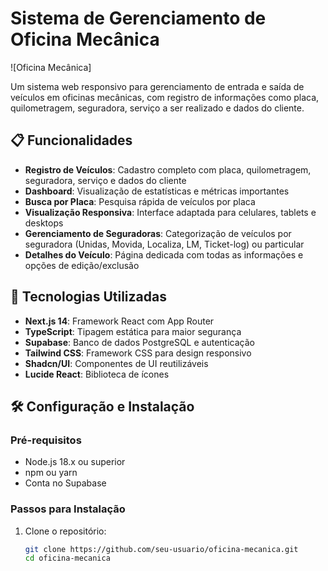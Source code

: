 # Sistema de Gerenciamento de Oficina Mecânica

![Oficina Mecânica]

Um sistema web responsivo para gerenciamento de entrada e saída de veículos em oficinas mecânicas, com registro de informações como placa, quilometragem, seguradora, serviço a ser realizado e dados do cliente.

## 📋 Funcionalidades

- **Registro de Veículos**: Cadastro completo com placa, quilometragem, seguradora, serviço e dados do cliente
- **Dashboard**: Visualização de estatísticas e métricas importantes
- **Busca por Placa**: Pesquisa rápida de veículos por placa
- **Visualização Responsiva**: Interface adaptada para celulares, tablets e desktops
- **Gerenciamento de Seguradoras**: Categorização de veículos por seguradora (Unidas, Movida, Localiza, LM, Ticket-log) ou particular
- **Detalhes do Veículo**: Página dedicada com todas as informações e opções de edição/exclusão

## 🚀 Tecnologias Utilizadas

- **Next.js 14**: Framework React com App Router
- **TypeScript**: Tipagem estática para maior segurança
- **Supabase**: Banco de dados PostgreSQL e autenticação
- **Tailwind CSS**: Framework CSS para design responsivo
- **Shadcn/UI**: Componentes de UI reutilizáveis
- **Lucide React**: Biblioteca de ícones

## 🛠️ Configuração e Instalação

### Pré-requisitos

- Node.js 18.x ou superior
- npm ou yarn
- Conta no Supabase

### Passos para Instalação

1. Clone o repositório:
   ```bash
   git clone https://github.com/seu-usuario/oficina-mecanica.git
   cd oficina-mecanica
